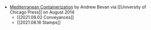- [Mediterranean Containerization](https://doi.org/10.1086/677034) by Andrew Bevan via [[University of Chicago Press]] on August 2014
	* [[2021.08.02 Conveyances]]
	* [[2021.08.16 Stamps]]
 